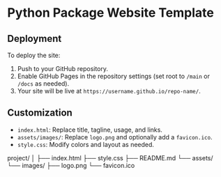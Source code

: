 # Python Package Website Template
## Deployment

To deploy the site:

1. Push to your GitHub repository.
2. Enable GitHub Pages in the repository settings (set root to `/main` or `/docs` as needed).
3. Your site will be live at `https://username.github.io/repo-name/`.

## Customization

- `index.html`: Replace title, tagline, usage, and links.
- `assets/images/`: Replace `logo.png` and optionally add a `favicon.ico`.
- `style.css`: Modify colors and layout as needed.

project/
│
├── index.html
├── style.css
├── README.md
└── assets/
    └── images/
        ├── logo.png
        └── favicon.ico